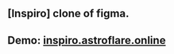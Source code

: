 ## [Inspiro] clone of figma.
## Demo: [inspiro.astroflare.online](https://inspiro.astroflare.online)
